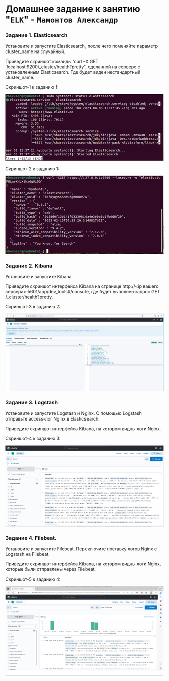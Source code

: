 # Домашнее задание к занятию "`ELK`" - `Мамонтов Александр`


### Задание 1. Elasticsearch


Установите и запустите Elasticsearch, после чего поменяйте параметр cluster_name на случайный.

Приведите скриншот команды 'curl -X GET 'localhost:9200/_cluster/health?pretty', сделанной на сервере с установленным Elasticsearch. Где будет виден нестандартный cluster_name.

Скриншот-1 к заданию 1:

![Скриншот-1](https://github.com/Zzeting/sys-git-hw3/blob/main/img/1.PNG)

Скриншот-2 к заданию 1:

![Скриншот-2](https://github.com/Zzeting/sys-git-hw3/blob/main/img/2.PNG)

### Задание 2. Kibana

Установите и запустите Kibana.

Приведите скриншот интерфейса Kibana на странице http://<ip вашего сервера>:5601/app/dev_tools#/console, где будет выполнен запрос GET /_cluster/health?pretty.

Скриншот-3 к заданию 2:

![Скриншот-3](https://github.com/Zzeting/sys-git-hw3/blob/main/img/3.PNG)


### Задание 3. Logstash

Установите и запустите Logstash и Nginx. С помощью Logstash отправьте access-лог Nginx в Elasticsearch.

Приведите скриншот интерфейса Kibana, на котором видны логи Nginx.

Скриншот-4 к заданию 3:

![Скриншот-4](https://github.com/Zzeting/sys-git-hw3/blob/main/img/4.PNG)


### Задание 4. Filebeat.

Установите и запустите Filebeat. Переключите поставку логов Nginx с Logstash на Filebeat.

Приведите скриншот интерфейса Kibana, на котором видны логи Nginx, которые были отправлены через Filebeat.

Скриншот-5 к заданию 4:

![Скриншот-5](https://github.com/Zzeting/sys-git-hw3/blob/main/img/5.PNG)

